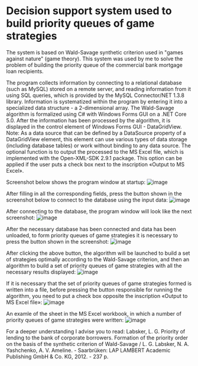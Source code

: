 # Decision support system used to build priority queues of game strategies
The system is based on Wald-Savage synthetic criterion used in "games against nature" (game theory).
This system was used by me to solve the problem of building the priority queue of the commercial bank mortgage loan recipients.

The program collects information by connecting to a relational database (such as MySQL) stored on a remote server, and reading information from it using SQL queries, which is provided by the MySQL Connector/NET 1.3.8 library. Information is systematized within the program by entering it into a specialized data structure - a 2-dimensional array.
The Wald-Savage algorithm is formalized using C# with Windows Forms GUI on a .NET Core 5.0.
After the information has been processed by the algorithm, it is displayed in the control element of Windows Forms GUI - DataGridView. Note: As a data source that can be defined by a DataSource property of a DataGridView element, this element can use various types of data storage (including database tables) or work without binding to any data source. The optional function is to output the processed to the MS Excel file, which is implemented with the Open-XML-SDK 2.9.1 package. This option can be applied if the user puts a check box next to the inscription «Output to MS Excel».

Screenshot below shows the program window at startup:
![image](https://user-images.githubusercontent.com/76261338/189528327-dc088e28-7b38-48cd-8f1f-fd0cb7066da6.png)

After filling in all the corresponding fields, press the button shown in the screenshot below to connect to the database using the input data:
![image](https://user-images.githubusercontent.com/76261338/189528446-17fdc2ba-515d-4d37-b8d4-1ff37b304ca0.png)

After connecting to the database, the program window will look like the next screenshot:
![image](https://user-images.githubusercontent.com/76261338/189528464-9a76b152-0c30-45dd-b3c4-cda241de2c36.png)

After the necessary database has been connected and data has been unloaded, to form priority queues of game strategies it is necessary to press the button shown in the screenshot:
![image](https://user-images.githubusercontent.com/76261338/189528529-7dbbcc7b-d87b-443f-978d-dcc98bd838ac.png)

After clicking the above button, the algorithm will be launched to build a set of strategies optimally according to the Wald-Savage criterion, and then an algorithm to build a set of priority queues of game strategies with all the necessary results displayed:
![image](https://user-images.githubusercontent.com/76261338/189528630-d94a618a-5b76-4d2b-8f13-24b60508fdab.png)

If it is necessary that the set of priority queues of game strategies formed is written into a file, before pressing the button responsible for running the algorithm, you need to put a check box opposite the inscription «Output to MS Excel file»:
![image](https://user-images.githubusercontent.com/76261338/189528785-9efc7c4c-5ae6-46e7-8413-0c888bef1c91.png)

An examle of the sheet in the MS Excel workbook, in which a number of priority queues of game strategies were written:
![image](https://user-images.githubusercontent.com/76261338/189528789-170f31a3-a054-46ef-8804-b2e80aa2062f.png)

For a deeper understanding I advise you to read: Labsker, L. G. Priority of lending to the bank of corporate borrowers. Formation of the priority order on the basis of the synthetic criterion of Wald-Savage / L. G. Labsker, N. A. Yashchenko, A. V. Ameline. - Saarbrüken: LAP LAMBERT Academic Publishing GmbH & Co. KG, 2012. - 237 p.
